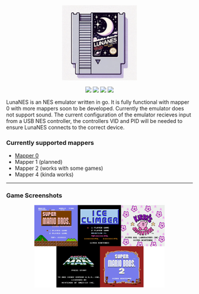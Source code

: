 <p align="center">
  <img src="https://github.com/hexhowells/LunaNES/blob/main/logo.jpg" width=40%>
</p>

<p align="center">
  <img src="https://img.shields.io/badge/Go-%2300ADD8.svg?&logo=go&logoColor=white"/>
  <img src="https://custom-icon-badges.demolab.com/badge/Windows-0078D6?logo=windows11&logoColor=white"/>
  <img src="https://img.shields.io/badge/Linux-FCC624?logo=linux&logoColor=black"/>
  <img src="https://img.shields.io/badge/macOS-000000?logo=apple&logoColor=F0F0F0"/>
</p>

LunaNES is an NES emulator written in go. It is fully functional with mapper 0 with more mappers soon to be developed. Currently the emulator does not support sound. The current configuration of the emulator recieves input from a USB NES controller, the controllers VID and PID will be needed to ensure LunaNES connects to the correct device.


### Currently supported mappers
- [Mapper 0](https://nesdir.github.io/mapper0.html)
- Mapper 1 (planned)
- Mapper 2 (works with some games)
- Mapper 4 (kinda works)

---

### Game Screenshots
<p align="center">
  <img src="https://github.com/hexhowells/LunaNES/blob/main/games.png" width=70%>
</p>

